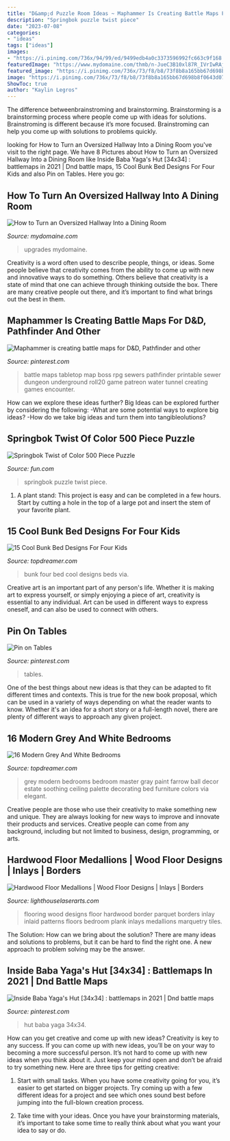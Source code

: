 ```yaml
---
title: "D&amp;d Puzzle Room Ideas ~ Maphammer Is Creating Battle Maps For D&amp;d, Pathfinder And Other"
description: "Springbok puzzle twist piece"
date: "2023-07-08"
categories:
- "ideas"
tags: ["ideas"]
images:
- "https://i.pinimg.com/736x/94/99/ed/9499edb4a0c3373596992fc663c9f168.jpg"
featuredImage: "https://www.mydomaine.com/thmb/n-JueC3B10xl87R_IVrIwRAjNP4=/2500x2000/filters:fill(auto,1)/200630_dom_00372-d4d4a95a392a44feaee99abbb745d30d.jpg"
featured_image: "https://i.pinimg.com/736x/73/f8/b8/73f8b8a165bb67d698b8f0643d07a1d9.jpg"
image: "https://i.pinimg.com/736x/73/f8/b8/73f8b8a165bb67d698b8f0643d07a1d9.jpg"
ShowToc: true
author: "Kaylin Legros"
---
```



The difference betweenbrainstroming and brainstorming.
Brainstorming is a brainstorming process where people come up with ideas for solutions. Brainstroming is different because it’s more focused. Brainstroming can help you come up with solutions to problems quickly.

	

		
looking for How to Turn an Oversized Hallway Into a Dining Room you've visit to the right page. We have 8 Pictures about How to Turn an Oversized Hallway Into a Dining Room like Inside Baba Yaga&#039;s Hut [34x34] : battlemaps in 2021 | Dnd battle maps, 15 Cool Bunk Bed Designs For Four Kids and also Pin on Tables. Here you go:
		
    
## How To Turn An Oversized Hallway Into A Dining Room

<img loading=lazy src="https://www.mydomaine.com/thmb/n-JueC3B10xl87R_IVrIwRAjNP4=/2500x2000/filters:fill(auto,1)/200630_dom_00372-d4d4a95a392a44feaee99abbb745d30d.jpg" onerror="this.onerror=null;this.src='https://tse4.mm.bing.net/th?id=OIP.q-YV3_wi4M8hViNhr2WOdgHaF7&amp;pid=15.1';" alt="How to Turn an Oversized Hallway Into a Dining Room">

_Source: mydomaine.com_

>upgrades mydomaine. 

	

Creativity is a word often used to describe people, things, or ideas. Some people believe that creativity comes from the ability to come up with new and innovative ways to do something. Others believe that creativity is a state of mind that one can achieve through thinking outside the box. There are many creative people out there, and it’s important to find what brings out the best in them.

    
## Maphammer Is Creating Battle Maps For D&amp;D, Pathfinder And Other

<img loading=lazy src="https://i.pinimg.com/736x/1e/6f/f7/1e6ff7abc12e1e01e86813362e0c724f.jpg" onerror="this.onerror=null;this.src='https://tse3.mm.bing.net/th?id=OIP.979nSIzXURJWBJd9cr9yCwHaE8&amp;pid=15.1';" alt="Maphammer is creating battle maps for D&amp;D, Pathfinder and other">

_Source: pinterest.com_

>battle maps tabletop map boss rpg sewers pathfinder printable sewer dungeon underground roll20 game patreon water tunnel creating games encounter. 

	

How can we explore these ideas further?
Big Ideas can be explored further by considering the following: 
-What are some potential ways to explore big ideas? 
-How do we take big ideas and turn them into tangibleolutions?

    
## Springbok Twist Of Color 500 Piece Puzzle

<img loading=lazy src="https://images.fun.com/products/50484/1-1/springbok-twist-of-color-500-piece-puzzle.jpg" onerror="this.onerror=null;this.src='https://tse4.mm.bing.net/th?id=OIP.VSiEdYhGlx_HonRnjRUJegHaKl&amp;pid=15.1';" alt="Springbok Twist of Color 500 Piece Puzzle">

_Source: fun.com_

>springbok puzzle twist piece. 

	

1. A plant stand: This project is easy and can be completed in a few hours. Start by cutting a hole in the top of a large pot and insert the stem of your favorite plant.

    
## 15 Cool Bunk Bed Designs For Four Kids

<img loading=lazy src="http://www.topdreamer.com/wp-content/uploads/2014/11/white-bunk-beds-blue-pillow.jpg" onerror="this.onerror=null;this.src='https://tse4.mm.bing.net/th?id=OIP.dZhVALKhYcQAclsIqDdmywHaE8&amp;pid=15.1';" alt="15 Cool Bunk Bed Designs For Four Kids">

_Source: topdreamer.com_

>bunk four bed cool designs beds via. 

	

Creative art is an important part of any person's life. Whether it is making art to express yourself, or simply enjoying a piece of art, creativity is essential to any individual. Art can be used in different ways to express oneself, and can also be used to connect with others.

    
## Pin On Tables

<img loading=lazy src="https://i.pinimg.com/736x/73/f8/b8/73f8b8a165bb67d698b8f0643d07a1d9.jpg" onerror="this.onerror=null;this.src='https://tse2.mm.bing.net/th?id=OIP.SLbxVkfUQIqVMKVW34w9uwHaJ3&amp;pid=15.1';" alt="Pin on Tables">

_Source: pinterest.com_

>tables. 

	

One of the best things about new ideas is that they can be adapted to fit different times and contexts. This is true for the new book proposal, which can be used in a variety of ways depending on what the reader wants to know. Whether it's an idea for a short story or a full-length novel, there are plenty of different ways to approach any given project.

    
## 16 Modern Grey And White Bedrooms

<img loading=lazy src="http://www.topdreamer.com/wp-content/uploads/2014/11/Bedroom-Design.-Soothing-bedroom-color-palette.-Paint-Color-is-Farrow-Ball-Cornforth-White-228.-Finish-is-Estate-Emulsion.-Bedroom-ColorPalette-GrayBedroom.jpg" onerror="this.onerror=null;this.src='https://tse4.mm.bing.net/th?id=OIP.ije_ZaE_x7lTl3imR8H8lQHaKP&amp;pid=15.1';" alt="16 Modern Grey And White Bedrooms">

_Source: topdreamer.com_

>grey modern bedrooms bedroom master gray paint farrow ball decor estate soothing ceiling palette decorating bed furniture colors via elegant. 

	

Creative people are those who use their creativity to make something new and unique. They are always looking for new ways to improve and innovate their products and services. Creative people can come from any background, including but not limited to business, design, programming, or arts.

    
## Hardwood Floor Medallions | Wood Floor Designs | Inlays | Borders

<img loading=lazy src="https://lighthouselaserarts.com/images/ProductImages/rope3D/rope-border-y-01.jpg" onerror="this.onerror=null;this.src='https://tse1.mm.bing.net/th?id=OIP.2y527vlnqZfYC-Vj_JRieQHaJ4&amp;pid=15.1';" alt="Hardwood Floor Medallions | Wood Floor Designs | Inlays | Borders">

_Source: lighthouselaserarts.com_

>flooring wood designs floor hardwood border parquet borders inlay inlaid patterns floors bedroom plank inlays medallions marquetry tiles. 

	

The Solution: How can we bring about the solution?
There are many ideas and solutions to problems, but it can be hard to find the right one. A new approach to problem solving may be the answer.

    
## Inside Baba Yaga&#039;s Hut [34x34] : Battlemaps In 2021 | Dnd Battle Maps

<img loading=lazy src="https://i.pinimg.com/736x/94/99/ed/9499edb4a0c3373596992fc663c9f168.jpg" onerror="this.onerror=null;this.src='https://tse1.mm.bing.net/th?id=OIP.9FcgcNivU2eXc9ZnmjEVBwHaHa&amp;pid=15.1';" alt="Inside Baba Yaga&#039;s Hut [34x34] : battlemaps in 2021 | Dnd battle maps">

_Source: pinterest.com_

>hut baba yaga 34x34. 

	

How can you get creative and come up with new ideas?
Creativity is key to any success. If you can come up with new ideas, you’ll be on your way to becoming a more successful person. It’s not hard to come up with new ideas when you think about it. Just keep your mind open and don’t be afraid to try something new. Here are three tips for getting creative:
1. Start with small tasks. When you have some creativity going for you, it’s easier to get started on bigger projects. Try coming up with a few different ideas for a project and see which ones sound best before jumping into the full-blown creation process.

2. Take time with your ideas. Once you have your brainstorming materials, it’s important to take some time to really think about what you want your idea to say or do.


